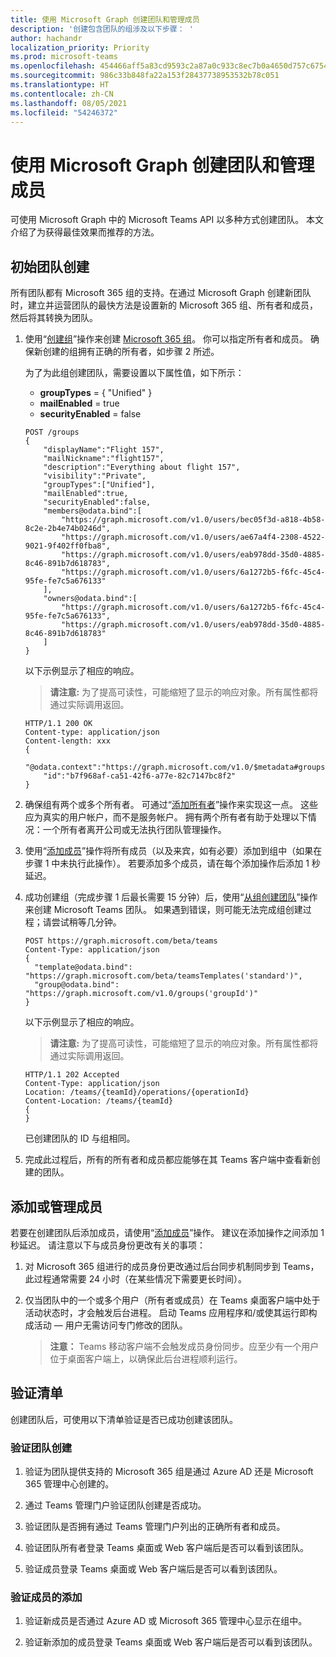 ```yaml
---
title: 使用 Microsoft Graph 创建团队和管理成员
description: '创建包含团队的组涉及以下步骤： '
author: hachandr
localization_priority: Priority
ms.prod: microsoft-teams
ms.openlocfilehash: 454466aff5a83cd9593c2a87a0c933c8ec7b0a4650d757c6754369f03eea0f4b
ms.sourcegitcommit: 986c33b848fa22a153f28437738953532b78c051
ms.translationtype: HT
ms.contentlocale: zh-CN
ms.lasthandoff: 08/05/2021
ms.locfileid: "54246372"
---
```

# <a name="creating-teams-and-managing-members-using-microsoft-graph"></a>使用 Microsoft Graph 创建团队和管理成员

可使用 Microsoft Graph 中的 Microsoft Teams API 以多种方式创建团队。 本文介绍了为获得最佳效果而推荐的方法。


## <a name="initial-team-creation"></a>初始团队创建

所有团队都有 Microsoft 365 组的支持。在通过 Microsoft Graph 创建新团队时，建立并运营团队的最快方法是设置新的 Microsoft 365 组、所有者和成员，然后将其转换为团队。

1. 使用“[创建组](/graph/api/group-post-groups?view=graph-rest-1.0)”操作来创建 [Microsoft 365 组](https://support.office.com/article/learn-about-office-365-groups-b565caa1-5c40-40ef-9915-60fdb2d97fa2)。 你可以指定所有者和成员。 确保新创建的组拥有正确的所有者，如步骤 2 所述。

    为了为此组创建团队，需要设置以下属性值，如下所示：

    - **groupTypes** = { "Unified" } 
    - **mailEnabled** = true
    - **securityEnabled** = false

    ```http
    POST /groups
    {
        "displayName":"Flight 157",
        "mailNickname":"flight157",
        "description":"Everything about flight 157",
        "visibility":"Private",
        "groupTypes":["Unified"],
        "mailEnabled":true,
        "securityEnabled":false,
        "members@odata.bind":[
            "https://graph.microsoft.com/v1.0/users/bec05f3d-a818-4b58-8c2e-2b4e74b0246d",
            "https://graph.microsoft.com/v1.0/users/ae67a4f4-2308-4522-9021-9f402ff0fba8",
            "https://graph.microsoft.com/v1.0/users/eab978dd-35d0-4885-8c46-891b7d618783",
            "https://graph.microsoft.com/v1.0/users/6a1272b5-f6fc-45c4-95fe-fe7c5a676133"
        ],
        "owners@odata.bind":[
            "https://graph.microsoft.com/v1.0/users/6a1272b5-f6fc-45c4-95fe-fe7c5a676133",
            "https://graph.microsoft.com/v1.0/users/eab978dd-35d0-4885-8c46-891b7d618783"
        ]
    }
    ```

    以下示例显示了相应的响应。 

    >**请注意:** 为了提高可读性，可能缩短了显示的响应对象。所有属性都将通过实际调用返回。

    ```http
    HTTP/1.1 200 OK
    Content-type: application/json
    Content-length: xxx
    {
        "@odata.context":"https://graph.microsoft.com/v1.0/$metadata#groups/$entity",
        "id":"b7f968af-ca51-42f6-a77e-82c7147bc8f2"
    }
    ```

2. 确保组有两个或多个所有者。 可通过“[添加所有者](/graph/api/group-post-owners?view=graph-rest-1.0)”操作来实现这一点。 这些应为真实的用户帐户，而不是服务帐户。 拥有两个所有者有助于处理以下情况：一个所有者离开公司或无法执行团队管理操作。

3. 使用“[添加成员](/graph/api/group-post-members?view=graph-rest-1.0)”操作将所有成员（以及来宾，如有必要）添加到组中（如果在步骤 1 中未执行此操作）。 若要添加多个成员，请在每个添加操作后添加 1 秒延迟。 

4. 成功创建组（完成步骤 1 后最长需要 15 分钟）后，使用“[从组创建团队](/graph/api/team-post?view=graph-rest-beta#example-4-create-a-team-from-group)”操作来创建 Microsoft Teams 团队。 如果遇到错误，则可能无法完成组创建过程；请尝试稍等几分钟。 

    ```http
    POST https://graph.microsoft.com/beta/teams
    Content-Type: application/json
    {
      "template@odata.bind": "https://graph.microsoft.com/beta/teamsTemplates('standard')",
      "group@odata.bind": "https://graph.microsoft.com/v1.0/groups('groupId')"
    }
    ```

    以下示例显示了相应的响应。 

    >**请注意:** 为了提高可读性，可能缩短了显示的响应对象。所有属性都将通过实际调用返回。

    ```http
    HTTP/1.1 202 Accepted
    Content-Type: application/json
    Location: /teams/{teamId}/operations/{operationId}
    Content-Location: /teams/{teamId}
    {
    }
    ```

    已创建团队的 ID 与组相同。

5. 完成此过程后，所有的所有者和成员都应能够在其 Teams 客户端中查看新创建的团队。

## <a name="adding-or-managing-members"></a>添加或管理成员

若要在创建团队后添加成员，请使用“[添加成员](/graph/api/group-post-members?view=graph-rest-1.0)”操作。 建议在添加操作之间添加 1 秒延迟。 请注意以下与成员身份更改有关的事项：

1. 对 Microsoft 365 组进行的成员身份更改通过后台同步机制同步到 Teams，此过程通常需要 24 小时（在某些情况下需要更长时间）。

2. 仅当团队中的一个或多个用户（所有者或成员）在 Teams 桌面客户端中处于活动状态时，才会触发后台进程。 启动 Teams 应用程序和/或使其运行即构成活动 — 用户无需访问专门修改的团队。

    >**注意：** Teams 移动客户端不会触发成员身份同步。应至少有一个用户位于桌面客户端上，以确保此后台进程顺利运行。

## <a name="checklist-for-validation"></a>验证清单

创建团队后，可使用以下清单验证是否已成功创建该团队。

### <a name="validate-team-creation"></a>验证团队创建

1. 验证为团队提供支持的 Microsoft 365 组是通过 Azure AD 还是 Microsoft 365 管理中心创建的。

2. 通过 Teams 管理门户验证团队创建是否成功。

3. 验证团队是否拥有通过 Teams 管理门户列出的正确所有者和成员。

4. 验证团队所有者登录 Teams 桌面或 Web 客户端后是否可以看到该团队。

5. 验证成员登录 Teams 桌面或 Web 客户端后是否可以看到该团队。

### <a name="validate-addition-of-members"></a>验证成员的添加

1. 验证新成员是否通过 Azure AD 或 Microsoft 365 管理中心显示在组中。

2. 验证新添加的成员登录 Teams 桌面或 Web 客户端后是否可以看到该团队。
